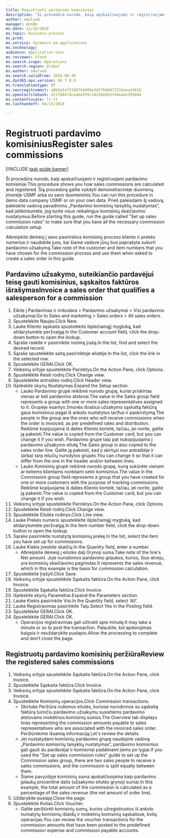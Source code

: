 ```yaml
--- 
title: Registruoti pardavimo komisinius
description: "Ši procedūra nurodo, kaip apskaičiuojami ir registruojami pardavimo komisiniai."
author: omulvad
manager: AnnBe
ms.date: 11/10/2016
ms.topic: business-process
ms.prod: 
ms.service: dynamics-ax-applications
ms.technology: 
audience: Application User
ms.reviewer: kfend
ms.search.scope: Operations
ms.search.region: Global
ms.author: omulvad
ms.search.validFrom: 2016-06-30
ms.dyn365.ops.version: AX 7.0.0
ms.translationtype: HT
ms.sourcegitcommit: a8b5a5af5108744406a3d2fb84d7151baea2481b
ms.openlocfilehash: d21f9047dcea0af59c24339ebb57e8eabe3950d4
ms.contentlocale: lt-lt
ms.lasthandoff: 04/13/2018

---
```

# <a name="register-sales-commissions"></a><span data-ttu-id="d58b8-103">Registruoti pardavimo komisinius</span><span class="sxs-lookup"><span data-stu-id="d58b8-103">Register sales commissions</span></span>

[!INCLUDE [task guide banner](../../includes/task-guide-banner.md)]

<span data-ttu-id="d58b8-104">Ši procedūra nurodo, kaip apskaičiuojami ir registruojami pardavimo komisiniai.</span><span class="sxs-lookup"><span data-stu-id="d58b8-104">This procedure shows you how sales commissions are calculated and registered.</span></span> <span data-ttu-id="d58b8-105">Šią procedūrą galite vykdyti demonstracinėje duomenų įmonėje USMF arba su savo duomenimis.</span><span class="sxs-lookup"><span data-stu-id="d58b8-105">You can run this procedure in demo data company USMF or on your own data.</span></span> <span data-ttu-id="d58b8-106">Prieš paleisdami šį vadovą, paleiskite vadovą pavadinimu „Pardavimo komisinių taisyklių nustatymas“, kad įsitikintumėte, jog turite visus reikalingus komisinių skaičiavimo nustatymus.</span><span class="sxs-lookup"><span data-stu-id="d58b8-106">Before starting this guide, run the guide called "Set up sales commission rules" to make sure that you have all the necessary commission calculation setup.</span></span>

<span data-ttu-id="d58b8-107">Atkreipkite dėmesį į savo pasirinktus komisinių proceso kliento ir prekės numerius ir naudokite juos, kai šiame vadove jūsų bus paprašyta sukurti pardavimo užsakymą.</span><span class="sxs-lookup"><span data-stu-id="d58b8-107">Take note of the customer and item numbers that you have chosen for the commission process and use them when asked to create a sales order in this guide.</span></span>


## <a name="invoice-a-sales-order-that-qualifies-a-salesperson-for-a-commission"></a><span data-ttu-id="d58b8-108">Pardavimo užsakymo, suteikiančio pardavėjui teisę gauti komisinius, sąskaitos faktūros išrašymas</span><span class="sxs-lookup"><span data-stu-id="d58b8-108">Invoice a sales order that qualifies a salesperson for a commission</span></span>
1. <span data-ttu-id="d58b8-109">Eikite į Pardavimas ir rinkodara > Pardavimo užsakymai > Visi pardavimo užsakymai.</span><span class="sxs-lookup"><span data-stu-id="d58b8-109">Go to Sales and marketing > Sales orders > All sales orders.</span></span>
2. <span data-ttu-id="d58b8-110">Spustelėkite Naujas.</span><span class="sxs-lookup"><span data-stu-id="d58b8-110">Click New.</span></span>
3. <span data-ttu-id="d58b8-111">Lauke Kliento sąskaita spustelėkite išplečiamąjį mygtuką, kad atidarytumėte peržvalgą.</span><span class="sxs-lookup"><span data-stu-id="d58b8-111">In the Customer account field, click the drop-down button to open the lookup.</span></span>
4. <span data-ttu-id="d58b8-112">Sąraše raskite ir pasirinkite norimą įrašą.</span><span class="sxs-lookup"><span data-stu-id="d58b8-112">In the list, find and select the desired record.</span></span>
5. <span data-ttu-id="d58b8-113">Sąraše spustelėkite saitą pasirinktoje eilutėje.</span><span class="sxs-lookup"><span data-stu-id="d58b8-113">In the list, click the link in the selected row.</span></span>
6. <span data-ttu-id="d58b8-114">Spustelėkite GERAI.</span><span class="sxs-lookup"><span data-stu-id="d58b8-114">Click OK.</span></span>
7. <span data-ttu-id="d58b8-115">Veiksmų srityje spustelėkite Parinktys.</span><span class="sxs-lookup"><span data-stu-id="d58b8-115">On the Action Pane, click Options.</span></span>
8. <span data-ttu-id="d58b8-116">Spustelėkite Keisti rodinį.</span><span class="sxs-lookup"><span data-stu-id="d58b8-116">Click Change view.</span></span>
9. <span data-ttu-id="d58b8-117">Spustelėkite antraštės rodinį.</span><span class="sxs-lookup"><span data-stu-id="d58b8-117">Click Header view.</span></span>
10. <span data-ttu-id="d58b8-118">Išplėskite skyrių Nustatymas.</span><span class="sxs-lookup"><span data-stu-id="d58b8-118">Expand the Setup section.</span></span>
    * <span data-ttu-id="d58b8-119">Lauko Pardavimo grupė reikšmė nurodo grupę, kuriai priskirtas vienas ar keli pardavimo atstovai.</span><span class="sxs-lookup"><span data-stu-id="d58b8-119">The value in the Sales group field represents a group with one or more sales representatives assigned to it.</span></span> <span data-ttu-id="d58b8-120">Grupėje esantys žmonės išrašius užsakymo sąskaitą faktūrą gaus komisinius pagal iš anksto nustatytus tarifus ir paskirstymą.</span><span class="sxs-lookup"><span data-stu-id="d58b8-120">The people in the group are the ones who will receive commissions when the order is invoiced, as per predefined rates and distribution.</span></span>   <span data-ttu-id="d58b8-121">Reikšmė kopijuojama iš dalies Kliento kortelė, tačiau, jei norite, galite ją pakeisti.</span><span class="sxs-lookup"><span data-stu-id="d58b8-121">The value is copied from the Customer card, but you can change it if you wish.</span></span>  <span data-ttu-id="d58b8-122">Pardavimo grupė taip pat nukopijuojama į pardavimo užsakymo eilutę.</span><span class="sxs-lookup"><span data-stu-id="d58b8-122">The Sales group is also copied to the sales order line.</span></span> <span data-ttu-id="d58b8-123">Galite ją pakeisti, kad ji skirtųsi nuo antraštėje ir (arba) tarp eilučių nurodytos grupės.</span><span class="sxs-lookup"><span data-stu-id="d58b8-123">You can change it so that it can differ from the one in the header and/or between lines.</span></span>  
    * <span data-ttu-id="d58b8-124">Lauko Komisinių grupė reikšmė nurodo grupę, kurią sukūrėte vienam ar keliems klientams norėdami sekti komisinius.</span><span class="sxs-lookup"><span data-stu-id="d58b8-124">The value in the Commission group field represents a group that you have created for one or more customers with the purpose of tracking commissions.</span></span>   <span data-ttu-id="d58b8-125">Reikšmė kopijuojama iš dalies Kliento kortelė, tačiau, jei norite, galite ją pakeisti.</span><span class="sxs-lookup"><span data-stu-id="d58b8-125">The value is copied from the Customer card, but you can change it if you wish.</span></span>   
11. <span data-ttu-id="d58b8-126">Veiksmų srityje spustelėkite Parinktys.</span><span class="sxs-lookup"><span data-stu-id="d58b8-126">On the Action Pane, click Options.</span></span>
12. <span data-ttu-id="d58b8-127">Spustelėkite Keisti rodinį.</span><span class="sxs-lookup"><span data-stu-id="d58b8-127">Click Change view.</span></span>
13. <span data-ttu-id="d58b8-128">Spustelėkite Eilutės rodinys.</span><span class="sxs-lookup"><span data-stu-id="d58b8-128">Click Line view.</span></span>
14. <span data-ttu-id="d58b8-129">Lauke Prekės numeris spustelėkite išplečiamąjį mygtuką, kad atidarytumėte peržvalgą.</span><span class="sxs-lookup"><span data-stu-id="d58b8-129">In the Item number field, click the drop-down button to open the lookup.</span></span>
15. <span data-ttu-id="d58b8-130">Sąraše pasirinkite nustatytą komisinių prekę.</span><span class="sxs-lookup"><span data-stu-id="d58b8-130">In the list, select the item you have set up for commissions.</span></span> 
16. <span data-ttu-id="d58b8-131">Lauke Kiekis įveskite skaičių.</span><span class="sxs-lookup"><span data-stu-id="d58b8-131">In the Quantity field, enter a number.</span></span>
    * <span data-ttu-id="d58b8-132">Atkreipkite dėmesį į eilutės dalį Grynoji suma.</span><span class="sxs-lookup"><span data-stu-id="d58b8-132">Take note of the line's Net amount.</span></span> <span data-ttu-id="d58b8-133">Joje nurodomos pardavimo įplaukos, kurios, šiuo atveju, yra komisinių skaičiavimo pagrindas.</span><span class="sxs-lookup"><span data-stu-id="d58b8-133">It represents the sales revenue, which in this example is the basis for commission calculation.</span></span>  
17. <span data-ttu-id="d58b8-134">Spustelėkite Įrašyti.</span><span class="sxs-lookup"><span data-stu-id="d58b8-134">Click Save.</span></span>
18. <span data-ttu-id="d58b8-135">Veiksmų srityje spustelėkite Sąskaita faktūra.</span><span class="sxs-lookup"><span data-stu-id="d58b8-135">On the Action Pane, click Invoice.</span></span>
19. <span data-ttu-id="d58b8-136">Spustelėkite Sąskaita faktūra.</span><span class="sxs-lookup"><span data-stu-id="d58b8-136">Click Invoice.</span></span>
20. <span data-ttu-id="d58b8-137">Išplėskite skyrių Parametrai.</span><span class="sxs-lookup"><span data-stu-id="d58b8-137">Expand the Parameters section.</span></span>
21. <span data-ttu-id="d58b8-138">Lauke Kiekis pasirinkite Visi.</span><span class="sxs-lookup"><span data-stu-id="d58b8-138">In the Quantity field, select 'All'.</span></span>
22. <span data-ttu-id="d58b8-139">Lauke Registravimas pasirinkite Taip.</span><span class="sxs-lookup"><span data-stu-id="d58b8-139">Select Yes in the Posting field.</span></span>
23. <span data-ttu-id="d58b8-140">Spustelėkite GERAI.</span><span class="sxs-lookup"><span data-stu-id="d58b8-140">Click OK.</span></span>
24. <span data-ttu-id="d58b8-141">Spustelėkite GERAI.</span><span class="sxs-lookup"><span data-stu-id="d58b8-141">Click OK.</span></span>
    * <span data-ttu-id="d58b8-142">Operacijos registravimas gali užtrukti apie minutę.</span><span class="sxs-lookup"><span data-stu-id="d58b8-142">It may take a minute or so to post the transaction.</span></span> <span data-ttu-id="d58b8-143">Palaukite, kol apdorojimas baigsis ir neuždarykite puslapio.</span><span class="sxs-lookup"><span data-stu-id="d58b8-143">Allow the processing to complete and don’t close the page.</span></span>  

## <a name="review-the-registered-sales-commissions"></a><span data-ttu-id="d58b8-144">Registruotų pardavimo komisinių peržiūra</span><span class="sxs-lookup"><span data-stu-id="d58b8-144">Review the registered sales commissions</span></span>
1. <span data-ttu-id="d58b8-145">Veiksmų srityje spustelėkite Sąskaita faktūra.</span><span class="sxs-lookup"><span data-stu-id="d58b8-145">On the Action Pane, click Invoice.</span></span>
2. <span data-ttu-id="d58b8-146">Spustelėkite Sąskaita faktūra.</span><span class="sxs-lookup"><span data-stu-id="d58b8-146">Click Invoice.</span></span>
3. <span data-ttu-id="d58b8-147">Veiksmų srityje spustelėkite Sąskaita faktūra.</span><span class="sxs-lookup"><span data-stu-id="d58b8-147">On the Action Pane, click Invoice.</span></span>
4. <span data-ttu-id="d58b8-148">Spustelėkite Komisinių operacijos.</span><span class="sxs-lookup"><span data-stu-id="d58b8-148">Click Commission transactions.</span></span>
    * <span data-ttu-id="d58b8-149">Skirtuke Peržiūra rodomos eilutės, kuriose nurodomos su sąskaitą faktūrą turinčiu pardavimo užsakymu susietiems pardavimo atstovams mokėtinos komisinių sumos.</span><span class="sxs-lookup"><span data-stu-id="d58b8-149">The Overview tab displays lines representing the commission amounts payable to sales representatives who are associated with the invoiced sales order.</span></span> <span data-ttu-id="d58b8-150">Peržiūrėkime išsamią informaciją.</span><span class="sxs-lookup"><span data-stu-id="d58b8-150">Let's review the details.</span></span>     
    * <span data-ttu-id="d58b8-151">Jei nustatydami komisinių pardavimo grupę naudojote vadovą „Pardavimo komisinių taisyklių nustatymas“, pardavimo komisinius gali gauti du pardavėjai ir komisiniai padalinami jiems po lygiai.</span><span class="sxs-lookup"><span data-stu-id="d58b8-151">If you used the "Set up sales commission rules" guide to set up the Commission sales group, there are two sales people to receive a sales commissions, and the commission is split equally between them.</span></span>  
    * <span data-ttu-id="d58b8-152">Šiame pavyzdyje komisinių suma apskaičiuojama kaip pardavimo įplaukų procentinė dalis (užsakymo eilutės grynoji suma).</span><span class="sxs-lookup"><span data-stu-id="d58b8-152">In this example, the total amount of the commission is calculated as a percentage of the sales revenue (the net amount of order line).</span></span>   
5. <span data-ttu-id="d58b8-153">Uždarykite puslapį.</span><span class="sxs-lookup"><span data-stu-id="d58b8-153">Close the page.</span></span>
6. <span data-ttu-id="d58b8-154">Spustelėkite Kvitas.</span><span class="sxs-lookup"><span data-stu-id="d58b8-154">Click Voucher.</span></span>
    * <span data-ttu-id="d58b8-155">Galite peržiūrėti komisinių sumų, kurios užregistruotos iš anksto numatytų komisinių išlaidų ir mokėtinų komisinių sąskaitose, kvitų operacijas.</span><span class="sxs-lookup"><span data-stu-id="d58b8-155">You can review the voucher transactions for the commission amounts that have been posted to the predefined commission expense and commission payable accounts.</span></span>  


